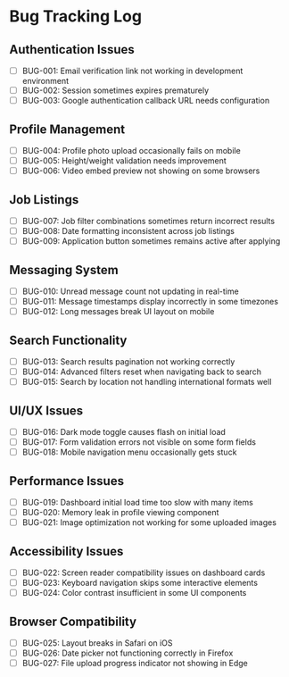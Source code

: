 # Bug Tracking Log

## Authentication Issues
- [ ] BUG-001: Email verification link not working in development environment
- [ ] BUG-002: Session sometimes expires prematurely
- [ ] BUG-003: Google authentication callback URL needs configuration

## Profile Management
- [ ] BUG-004: Profile photo upload occasionally fails on mobile
- [ ] BUG-005: Height/weight validation needs improvement
- [ ] BUG-006: Video embed preview not showing on some browsers

## Job Listings
- [ ] BUG-007: Job filter combinations sometimes return incorrect results
- [ ] BUG-008: Date formatting inconsistent across job listings
- [ ] BUG-009: Application button sometimes remains active after applying

## Messaging System
- [ ] BUG-010: Unread message count not updating in real-time
- [ ] BUG-011: Message timestamps display incorrectly in some timezones
- [ ] BUG-012: Long messages break UI layout on mobile

## Search Functionality
- [ ] BUG-013: Search results pagination not working correctly
- [ ] BUG-014: Advanced filters reset when navigating back to search
- [ ] BUG-015: Search by location not handling international formats well

## UI/UX Issues
- [ ] BUG-016: Dark mode toggle causes flash on initial load
- [ ] BUG-017: Form validation errors not visible on some form fields
- [ ] BUG-018: Mobile navigation menu occasionally gets stuck

## Performance Issues
- [ ] BUG-019: Dashboard initial load time too slow with many items
- [ ] BUG-020: Memory leak in profile viewing component
- [ ] BUG-021: Image optimization not working for some uploaded images

## Accessibility Issues
- [ ] BUG-022: Screen reader compatibility issues on dashboard cards
- [ ] BUG-023: Keyboard navigation skips some interactive elements
- [ ] BUG-024: Color contrast insufficient in some UI components

## Browser Compatibility
- [ ] BUG-025: Layout breaks in Safari on iOS
- [ ] BUG-026: Date picker not functioning correctly in Firefox
- [ ] BUG-027: File upload progress indicator not showing in Edge
